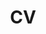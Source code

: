 ---
cascade:
description: You can access a current (July 2022) copy of my CV [here](/Grayson_White_CV.pdf). 
title: CV 
---